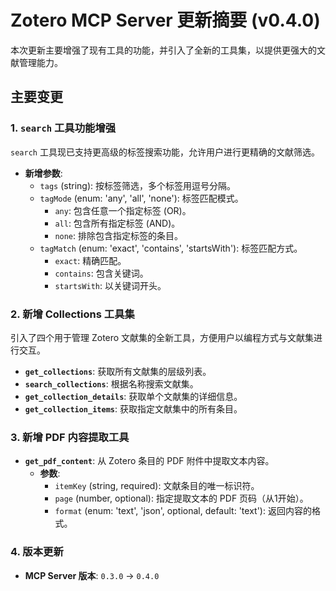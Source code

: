 # Zotero MCP Server 更新摘要 (v0.4.0)

本次更新主要增强了现有工具的功能，并引入了全新的工具集，以提供更强大的文献管理能力。

## 主要变更

### 1. `search` 工具功能增强

`search` 工具现已支持更高级的标签搜索功能，允许用户进行更精确的文献筛选。

- **新增参数**:
  - `tags` (string): 按标签筛选，多个标签用逗号分隔。
  - `tagMode` (enum: 'any', 'all', 'none'): 标签匹配模式。
    - `any`: 包含任意一个指定标签 (OR)。
    - `all`: 包含所有指定标签 (AND)。
    - `none`: 排除包含指定标签的条目。
  - `tagMatch` (enum: 'exact', 'contains', 'startsWith'): 标签匹配方式。
    - `exact`: 精确匹配。
    - `contains`: 包含关键词。
    - `startsWith`: 以关键词开头。

### 2. 新增 Collections 工具集

引入了四个用于管理 Zotero 文献集的全新工具，方便用户以编程方式与文献集进行交互。

- **`get_collections`**: 获取所有文献集的层级列表。
- **`search_collections`**: 根据名称搜索文献集。
- **`get_collection_details`**: 获取单个文献集的详细信息。
- **`get_collection_items`**: 获取指定文献集中的所有条目。

### 3. 新增 PDF 内容提取工具

- **`get_pdf_content`**: 从 Zotero 条目的 PDF 附件中提取文本内容。
  - **参数**:
    - `itemKey` (string, required): 文献条目的唯一标识符。
    - `page` (number, optional): 指定提取文本的 PDF 页码（从1开始）。
    - `format` (enum: 'text', 'json', optional, default: 'text'): 返回内容的格式。

### 4. 版本更新

- **MCP Server 版本**: `0.3.0` -> `0.4.0`